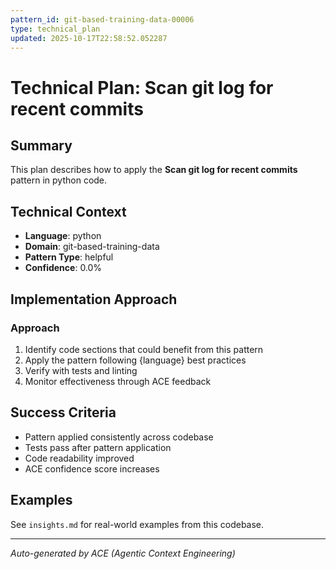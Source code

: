 ```yaml
---
pattern_id: git-based-training-data-00006
type: technical_plan
updated: 2025-10-17T22:58:52.052287
---
```

# Technical Plan: Scan git log for recent commits

## Summary

This plan describes how to apply the **Scan git log for recent commits** pattern in python code.

## Technical Context

- **Language**: python
- **Domain**: git-based-training-data
- **Pattern Type**: helpful
- **Confidence**: 0.0%

## Implementation Approach

### Approach

1. Identify code sections that could benefit from this pattern
2. Apply the pattern following {language} best practices
3. Verify with tests and linting
4. Monitor effectiveness through ACE feedback

## Success Criteria

- Pattern applied consistently across codebase
- Tests pass after pattern application
- Code readability improved
- ACE confidence score increases

## Examples

See `insights.md` for real-world examples from this codebase.

---

*Auto-generated by ACE (Agentic Context Engineering)*
